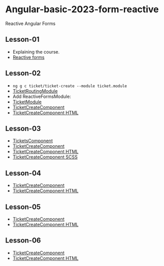 # Angular-basic-2023-form-reactive
Reactive Angular Forms

## Lesson-01
- Explaining the course.
- [Reactive forms](https://angular.io/guide/reactive-forms)

## Lesson-02
- `ng g c ticket/ticket-create --module ticket.module`
- [TicketRoutingModule](src\app\ticket\ticket-routing.module.ts)
- Add ReactiveFormsModule:
- [TicketModule](src\app\ticket\ticket.module.ts)
- [TicketCreateComponent](src\app\ticket\ticket-create\ticket-create.component.ts)
- [TicketCreateComponent HTML](src\app\ticket\ticket-create\ticket-create.component.html)

## Lesson-03
- [TicketsComponent](src\app\ticket\tickets\tickets.component.html)
- [TicketCreateComponent](src\app\ticket\ticket-create\ticket-create.component.ts)
- [TicketCreateComponent HTML](src\app\ticket\ticket-create\ticket-create.component.html)
- [TicketCreateComponent SCSS](src\app\ticket\ticket-create\ticket-create.component.scss)

## Lesson-04
- [TicketCreateComponent](src\app\ticket\ticket-create\ticket-create.component.ts)
- [TicketCreateComponent HTML](src\app\ticket\ticket-create\ticket-create.component.html)

## Lesson-05
- [TicketCreateComponent](src\app\ticket\ticket-create\ticket-create.component.ts)
- [TicketCreateComponent HTML](src\app\ticket\ticket-create\ticket-create.component.html)

## Lesson-06
- [TicketCreateComponent](src\app\ticket\ticket-create\ticket-create.component.ts)
- [TicketCreateComponent HTML](src\app\ticket\ticket-create\ticket-create.component.html)


